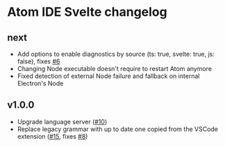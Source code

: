 # Atom IDE Svelte changelog

## next

- Add options to enable diagnostics by source (ts: true, svelte: true, js: false), fixes [#6](https://github.com/sveltejs/svelte-atom/issues/6)
- Changing Node executable doesn't require to restart Atom anymore
- Fixed detection of external Node failure and fallback on internal Electron's Node

## v1.0.0

- Upgrade language server ([#10](https://github.com/sveltejs/svelte-atom/pull/10))
- Replace legacy grammar with up to date one copied from the VSCode extension ([#15](https://github.com/sveltejs/svelte-atom/pull/15), fixes [#8](https://github.com/sveltejs/svelte-atom/issues/8))
